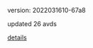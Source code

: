version: 2022031610-67a8

updated 26 avds

[details](https://github.com/0x74f917491bfa7ebfa379/ali_avd_db/blob/master/change_log/2022/03/16/10/67a8.txt)
